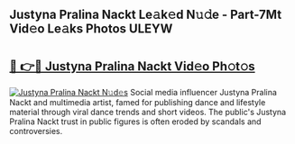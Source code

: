 ## Justyna Pralina Nackt Le𝚊k𝚎d N𝚞𝚍e - Part-7Mt Vid𝚎o Le𝚊ks Photos ULEYW

# <h2><a href="http://fb3eul.evod.top/?m=Justyna+Pralina+Nackt">🔗 👉🔴 Justyna Pralina Nackt Vid𝚎o Ph𝚘t𝚘s</a></h2>

[![Justyna Pralina Nackt N𝚞d𝚎s](https://i.imgur.com/8V9OHl7.gif)](http://fb3eul.evod.top/?m=Justyna+Pralina+Nackt)
Social media influencer Justyna Pralina Nackt and multimedia artist, famed for publishing dance and lifestyle material through viral dance trends and short videos. The public's Justyna Pralina Nackt trust in public figures is often eroded by scandals and controversies. 
